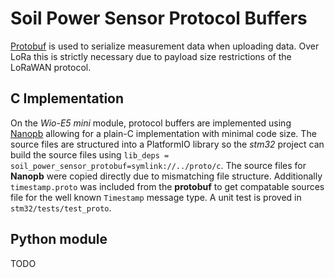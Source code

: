 # Soil Power Sensor Protocol Buffers

[Protobuf](https://protobuf.dev/) is used to serialize measurement data when uploading data. Over LoRa this is strictly necessary due to payload size restrictions of the LoRaWAN protocol.

## C Implementation

On the *Wio-E5 mini* module, protocol buffers are implemented using [Nanopb](https://jpa.kapsi.fi/nanopb/) allowing for a plain-C implementation with minimal code size. The source files are structured into a PlatformIO library so the *stm32* project can build the source files using `lib_deps = soil_power_sensor_protobuf=symlink://../proto/c`. The source files for **Nanopb** were copied directly due to mismatching file structure. Additionally `timestamp.proto` was included from the **protobuf** to get compatable sources file for the well known `Timestamp` message type. A unit test is proved in `stm32/tests/test_proto`.

## Python module

TODO